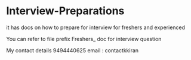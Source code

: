 # Interview-Preparations
it has docs on how to prepare for interview for freshers and experienced

You can refer to file prefix Freshers_ doc for interview question

My contact details 
9494440625
email : contactkkiran
